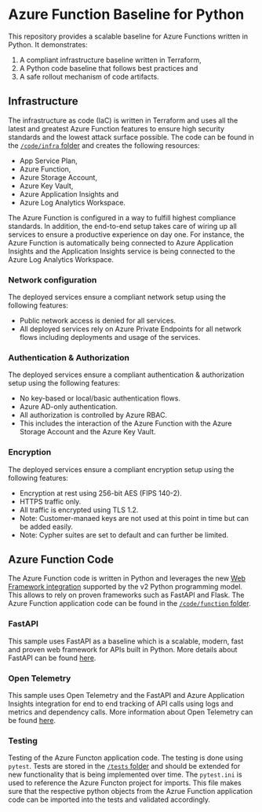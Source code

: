 # Azure Function Baseline for Python

This repository provides a scalable baseline for Azure Functions written in Python. It demonstrates:

1. A compliant infrastructure baseline written in Terraform,
2. A Python code baseline that follows best practices and
3. A safe rollout mechanism of code artifacts.

## Infrastructure

The infrastructure as code (IaC) is written in Terraform and uses all the latest and greatest Azure Function features to ensure high security standards and the lowest attack surface possible. The code can be found in the [`/code/infra` folder](/code/infra/) and creates the following resources:

* App Service Plan,
* Azure Function,
* Azure Storage Account,
* Azure Key Vault,
* Azure Application Insights and
* Azure Log Analytics Workspace.

The Azure Function is configured in a way to fulfill highest compliance standards. In addition, the end-to-end setup takes care of wiring up all services to ensure a productive experience on day one. For instance, the Azure Function is automatically being connected to Azure Application Insights and the Application Insights service is being connected to the Azure Log Analytics Workspace.

### Network configuration

The deployed services ensure a compliant network setup using the following features:

* Public network access is denied for all services.
* All deployed services rely on Azure Private Endpoints for all network flows including deployments and usage of the services.

### Authentication & Authorization

The deployed services ensure a compliant authentication & authorization setup using the following features:

* No key-based or local/basic authentication flows.
* Azure AD-only authentication.
* All authorization is controlled by Azure RBAC.
* This includes the interaction of the Azure Function with the Azure Storage Account and the Azure Key Vault.

### Encryption

The deployed services ensure a compliant encryption setup using the following features:

* Encryption at rest using 256-bit AES (FIPS 140-2).
* HTTPS traffic only.
* All traffic is encrypted using TLS 1.2.
* Note: Customer-manaed keys are not used at this point in time but can be added easily.
* Note: Cypher suites are set to default and can further be limited.

## Azure Function Code

The Azure Function code is written in Python and leverages the new [Web Framework integration](https://learn.microsoft.com/en-us/azure/azure-functions/functions-reference-python?tabs=asgi%2Capplication-level&pivots=python-mode-decorators#web-frameworks) supported by the v2 Python programming model. This allows to rely on proven frameworks such as FastAPI and Flask. The Azure Function application code can be found in the [`/code/function` folder](/code/function/).

### FastAPI

This sample uses FastAPI as a baseline which is a scalable, modern, fast and proven web framework for APIs built in Python. More details about FastAPI can be found [here](https://fastapi.tiangolo.com/).

### Open Telemetry

This sample uses Open Telemetry and the FastAPI and Azure Application Insights integration for end to end tracking of API calls using logs and metrics and dependency calls. More information about Open Telemetry can be found [here](https://opentelemetry.io/).

### Testing

Testing of the Azure Functon application code. The testing is done using `pytest`. Tests are stored in the [`/tests` folder](/tests/) and should be extended for new functionality that is being implemented over time. The `pytest.ini` is used to reference the Azure Functon project for imports. This file makes sure that the respective python objects from the Azrue Function application code can be imported into the tests and validated accordingly.
